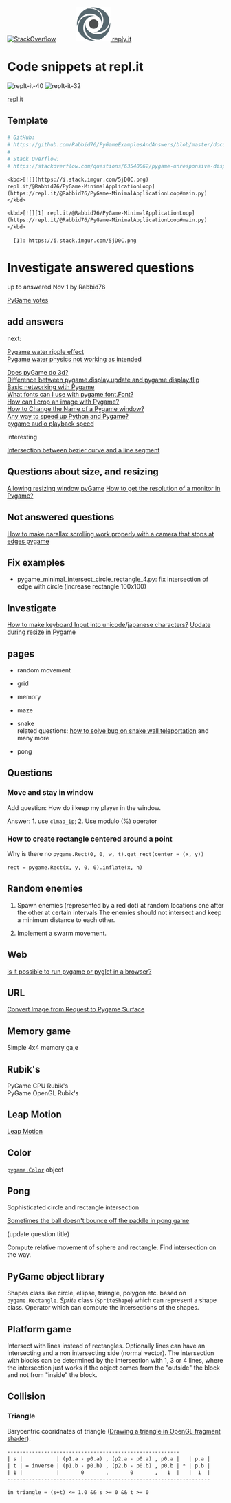 [![StackOverflow](https://stackexchange.com/users/flair/7322082.png)](https://stackoverflow.com/users/5577765/rabbid76?tab=profile) &nbsp;&nbsp;&nbsp;&nbsp;&nbsp;&nbsp;&nbsp;&nbsp;&nbsp;&nbsp; [![reply.it](resource/logo/Repl_it_logo_80.png) reply.it](https://repl.it/repls/folder/PyGame%20Examples)

# Code snippets at repl.it

![replt-it-40](https://i.stack.imgur.com/rp0yV.png)
![replt-it-32](https://i.stack.imgur.com/5jD0C.png)

[repl.it](https://repl.it/repls/folder/PyGame%20Examples)

## Template

```py
# GitHub:
# https://github.com/Rabbid76/PyGameExamplesAndAnswers/blob/master/documentation/pygame/pygame_event_and_application_loop.md
#
# Stack Overflow:
# https://stackoverflow.com/questions/63540062/pygame-unresponsive-display/63540113#63540113
```

```lang-none
<kbd>[![](https://i.stack.imgur.com/5jD0C.png) repl.it/@Rabbid76/PyGame-MinimalApplicationLoop](https://repl.it/@Rabbid76/PyGame-MinimalApplicationLoop#main.py)</kbd>
```

```lang-none
<kbd>[![][1] repl.it/@Rabbid76/PyGame-MinimalApplicationLoop](https://repl.it/@Rabbid76/PyGame-MinimalApplicationLoop#main.py)</kbd>

  [1]: https://i.stack.imgur.com/5jD0C.png
```

# Investigate answered questions

up to answered Nov 1 by Rabbid76

[PyGame votes](https://stackoverflow.com/questions/tagged/pygame?tab=Votes)

## add answers

next:

[Pygame water ripple effect](https://stackoverflow.com/questions/7648072/pygame-water-ripple-effect)  
[Pygame water physics not working as intended](https://stackoverflow.com/questions/62499733/pygame-water-physics-not-working-as-intended)  

[Does pyGame do 3d?](https://stackoverflow.com/questions/4865636/does-pygame-do-3d)  
[Difference between pygame.display.update and pygame.display.flip](https://stackoverflow.com/questions/29314987/difference-between-pygame-display-update-and-pygame-display-flip)  
[Basic networking with Pygame](https://stackoverflow.com/questions/9961752/basic-networking-with-pygame)  
[What fonts can I use with pygame.font.Font?](https://stackoverflow.com/questions/38001898/what-fonts-can-i-use-with-pygame-font-font)  
[How can I crop an image with Pygame?](https://stackoverflow.com/questions/6239769/how-can-i-crop-an-image-with-pygame)  
[How to Change the Name of a Pygame window?](https://stackoverflow.com/questions/40566585/how-to-change-the-name-of-a-pygame-window)  
[Any way to speed up Python and Pygame?](https://stackoverflow.com/questions/6395923/any-way-to-speed-up-python-and-pygame)  
[pygame audio playback speed](https://stackoverflow.com/questions/2159365/pygame-audio-playback-speed)

interesting

[Intersection between bezier curve and a line segment](https://stackoverflow.com/questions/1813719/intersection-between-bezier-curve-and-a-line-segment)  

## Questions about size, and resizing

[Allowing resizing window pyGame](https://stackoverflow.com/questions/11603222/allowing-resizing-window-pygame)
[How to get the resolution of a monitor in Pygame?](https://stackoverflow.com/questions/19954469/how-to-get-the-resolution-of-a-monitor-in-pygame)  

## Not answered questions

[How to make parallax scrolling work properly with a camera that stops at edges pygame](https://stackoverflow.com/questions/63712333/how-to-make-parallax-scrolling-work-properly-with-a-camera-that-stops-at-edges-p)

## Fix examples

- pygame_minimal_intersect_circle_rectangle_4.py: fix intersection of edge with circle (increase rectangle 100x100)

## Investigate

[How to make keyboard Input into unicode/japanese characters?](https://stackoverflow.com/questions/64543224/how-to-make-keyboard-input-into-unicode-japanese-characters)
[Update during resize in Pygame](https://stackoverflow.com/questions/64543449/update-during-resize-in-pygame)

## pages

- random movement
- grid
- memory
- maze
- snake  
  related questions: [how to solve bug on snake wall teleportation](https://stackoverflow.com/questions/64624092/how-to-solve-bug-on-snake-wall-teleportation/64624385#64624385) and many more

- pong

## Questions

### Move and stay in window

Add question: How do i keep my player in the window.

Answer: 1. use `clmap_ip`; 2. Use modulo (%) operator

### How to create rectangle centered around a point

Why is there no `pygame.Rect(0, 0, w, t).get_rect(center = (x, y))`

`rect = pygame.Rect(x, y, 0, 0).inflate(x, h)`

## Random enemies

1. Spawn enemies (represented by a red dot) at random locations one after the other at certain intervals The enemies should not intersect and keep a minimum distance to each other.

1. Implement a swarm movement.

## Web

[is it possible to run pygame or pyglet in a browser?](https://stackoverflow.com/questions/8452927/is-it-possible-to-run-pygame-or-pyglet-in-a-browser)

## URL

[Convert Image from Request to Pygame Surface](https://stackoverflow.com/questions/57023015/convert-image-from-request-to-pygame-surface)

## Memory game

Simple 4x4 memory ga,e

## Rubik's

PyGame CPU Rubik's  
PyGame OpenGL Rubik's

## Leap Motion

[Leap Motion](https://www.ultraleap.com/)

## Color

[`pygame.Color`](https://www.pygame.org/docs/ref/color.html) object

## Pong

Sophisticated circle and rectangle intersection

[Sometimes the ball doesn't bounce off the paddle in pong game](https://stackoverflow.com/questions/62864205/sometimes-the-ball-doesnt-bounce-off-the-paddle-in-pong-game)

(update question title)

Compute relative movement of sphere and rectangle. Find intersection on the way.

## PyGame object library

Shapes class like circle, ellipse, triangle, polygon etc. based on `pygame.Rectangle`. _Sprite_ class (`SpriteShape`) which can represent a shape class. Operator which can compute the intersections of the shapes.

## Platform game

Intersect with lines instead of rectangles. Optionally lines can have an intersecting and a non intersecting side (normal vector). The intersection with blocks can be determined by the intersection with 1, 3 or 4 lines, where the intersection just works if the object comes from the "outside" the block and not from "inside" the block.

## Collision

### Triangle

Barycentric cooridnates of triangle ([Drawing a triangle in OpenGL fragment shader](https://stackoverflow.com/questions/64705636/drawing-a-triangle-in-opengl-fragment-shader/64712122#64712122)):

```lang-none
--------------------------------------------------------
| s |           | (p1.a - p0.a) , (p2.a - p0.a) , p0.a |   | p.a |
| t | = inverse | (p1.b - p0.b) , (p2.b - p0.b) , p0.b | * | p.b |
| 1 |           |       0       ,       0       ,   1  |   |  1  |
------------------------------------------------------------------
```

```lang-none
in triangle = (s+t) <= 1.0 && s >= 0 && t >= 0
```
